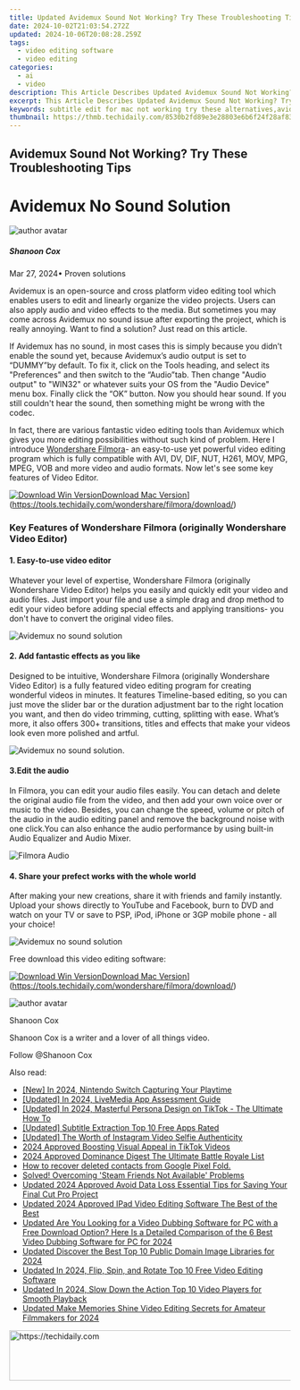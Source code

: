 ```yaml
---
title: Updated Avidemux Sound Not Working? Try These Troubleshooting Tips for 2024
date: 2024-10-02T21:03:54.272Z
updated: 2024-10-06T20:08:28.259Z
tags: 
  - video editing software
  - video editing
categories: 
  - ai
  - video
description: This Article Describes Updated Avidemux Sound Not Working? Try These Troubleshooting Tips for 2024
excerpt: This Article Describes Updated Avidemux Sound Not Working? Try These Troubleshooting Tips for 2024
keywords: subtitle edit for mac not working try these alternatives,avidemux sound not working try these troubleshooting tips,troubleshoot avidemux no sound error causes and solutions,subtitle edit for mac not working try these top alternatives,vsdc video editor for mac not working try these alternatives,avidemux sound not working try these fixes,avidemux sound not working try these solutions
thumbnail: https://thmb.techidaily.com/8530b2fd89e3e28803e6b6f24f28af836c48a65e9da7986f6cee296d3fed5998.jpg
---
```


## Avidemux Sound Not Working? Try These Troubleshooting Tips

# Avidemux No Sound Solution

![author avatar](https://images.wondershare.com/filmora/article-images/shannon-cox.jpg)

##### Shanoon Cox

 Mar 27, 2024• Proven solutions

Avidemux is an open-source and cross platform video editing tool which enables users to edit and linearly organize the video projects. Users can also apply audio and video effects to the media. But sometimes you may come across Avidemux no sound issue after exporting the project, which is really annoying. Want to find a solution? Just read on this article.

If Avidemux has no sound, in most cases this is simply because you didn’t enable the sound yet, because Avidemux’s audio output is set to “DUMMY”by default. To fix it, click on the Tools heading, and select its "Preferences" and then switch to the “Audio”tab. Then change "Audio output" to "WIN32" or whatever suits your OS from the "Audio Device" menu box. Finally click the “OK” button. Now you should hear sound. If you still couldn't hear the sound, then something might be wrong with the codec.

In fact, there are various fantastic video editing tools than Avidemux which gives you more editing possibilities without such kind of problem. Here I introduce [Wondershare Filmora](https://tools.techidaily.com/wondershare/filmora/download/)\- an easy-to-use yet powerful video editing program which is fully compatible with AVI, DV, DIF, NUT, H261, MOV, MPG, MPEG, VOB and more video and audio formats. Now let's see some key features of Video Editor.

[![Download Win Version](https://images.wondershare.com/filmora/guide/download-btn-win.jpg)](https://tools.techidaily.com/wondershare/filmora/download/)[Download Mac Version](https://images.wondershare.com/filmora/guide/download-btn-mac.jpg)](https://tools.techidaily.com/wondershare/filmora/download/)

### Key Features of Wondershare Filmora (originally Wondershare Video Editor)

#### 1. Easy-to-use video editor

Whatever your level of expertise, Wondershare Filmora (originally Wondershare Video Editor) helps you easily and quickly edit your video and audio files. Just import your file and use a simple drag and drop method to edit your video before adding special effects and applying transitions- you don't have to convert the original video files.

![Avidemux no sound solution](https://images.wondershare.com/images/multimedia/video-editor/video-editor-main-interface.jpg)

#### 2. Add fantastic effects as you like

Designed to be intuitive, Wondershare Filmora (originally Wondershare Video Editor) is a fully featured video editing program for creating wonderful videos in minutes. It features Timeline-based editing, so you can just move the slider bar or the duration adjustment bar to the right location you want, and then do video trimming, cutting, splitting with ease. What’s more, it also offers 300+ transitions, titles and effects that make your videos look even more polished and artful.

![Avidemux no sound solution](https://images.wondershare.com/images/multimedia/video-editor/video-editor-title-effect-intro.jpg).

#### 3.Edit the audio

In Filmora, you can edit your audio files easily. You can detach and delete the original audio file from the video, and then add your own voice over or music to the video. Besides, you can change the speed, volume or pitch of the audio in the audio editing panel and remove the background noise with one click.You can also enhance the audio performance by using built-in Audio Equalizer and Audio Mixer.

![Filmora Audio](https://images.wondershare.com/filmora/article-images/filmora-audio-mixer.jpg)

#### 4. Share your prefect works with the whole world

After making your new creations, share it with friends and family instantly. Upload your shows directly to YouTube and Facebook, burn to DVD and watch on your TV or save to PSP, iPod, iPhone or 3GP mobile phone - all your choice!

![Avidemux no sound solution](https://images.wondershare.com/filmora/article-images/export-output.jpg)

Free download this video editing software:

[![Download Win Version](https://images.wondershare.com/filmora/guide/download-btn-win.jpg)](https://tools.techidaily.com/wondershare/filmora/download/)[Download Mac Version](https://images.wondershare.com/filmora/guide/download-btn-mac.jpg)](https://tools.techidaily.com/wondershare/filmora/download/)

![author avatar](https://images.wondershare.com/filmora/article-images/shannon-cox.jpg)

Shanoon Cox

Shanoon Cox is a writer and a lover of all things video.

Follow @Shanoon Cox

<ins class="adsbygoogle"
      style="display:block"
      data-ad-client="ca-pub-7571918770474297"
      data-ad-slot="8358498916"
      data-ad-format="auto"
      data-full-width-responsive="true"></ins>

<span class="atpl-alsoreadstyle">Also read:</span>
<div><ul>
<li><a href="https://video-screen-grab.techidaily.com/new-in-2024-nintendo-switch-capturing-your-playtime/"><u>[New] In 2024, Nintendo Switch Capturing Your Playtime</u></a></li>
<li><a href="https://vp-tips.techidaily.com/updated-in-2024-livemedia-app-assessment-guide/"><u>[Updated] In 2024, LiveMedia App Assessment Guide</u></a></li>
<li><a href="https://tiktok-clips.techidaily.com/updated-in-2024-masterful-persona-design-on-tiktok-the-ultimate-how-to/"><u>[Updated] In 2024, Masterful Persona Design on TikTok - The Ultimate How To</u></a></li>
<li><a href="https://youtube-docs.techidaily.com/ed-subtitle-extraction-top-10-free-apps-rated/"><u>[Updated] Subtitle Extraction Top 10 Free Apps Rated</u></a></li>
<li><a href="https://instagram-clips.techidaily.com/updated-the-worth-of-instagram-video-selfie-authenticity/"><u>[Updated] The Worth of Instagram Video Selfie Authenticity</u></a></li>
<li><a href="https://article-knowledge.techidaily.com/2024-approved-boosting-visual-appeal-in-tiktok-videos/"><u>2024 Approved Boosting Visual Appeal in TikTok Videos</u></a></li>
<li><a href="https://remote-screen-capture.techidaily.com/2024-approved-dominance-digest-the-ultimate-battle-royale-list/"><u>2024 Approved Dominance Digest The Ultimate Battle Royale List</u></a></li>
<li><a href="https://blog-min.techidaily.com/how-to-recover-deleted-contacts-from-google-pixel-fold-by-fonelab-android-recover-contacts/"><u>How to recover deleted contacts from Google Pixel Fold.</u></a></li>
<li><a href="https://program-issues.techidaily.com/solved-overcoming-steam-friends-not-available-problems/"><u>Solved! Overcoming 'Steam Friends Not Available' Problems</u></a></li>
<li><a href="https://smart-video-editing.techidaily.com/updated-2024-approved-avoid-data-loss-essential-tips-for-saving-your-final-cut-pro-project/"><u>Updated 2024 Approved Avoid Data Loss Essential Tips for Saving Your Final Cut Pro Project</u></a></li>
<li><a href="https://smart-video-editing.techidaily.com/updated-2024-approved-ipad-video-editing-software-the-best-of-the-best/"><u>Updated 2024 Approved IPad Video Editing Software The Best of the Best</u></a></li>
<li><a href="https://smart-video-editing.techidaily.com/updated-are-you-looking-for-a-video-dubbing-software-for-pc-with-a-free-download-option-here-is-a-detailed-comparison-of-the-6-best-video-dubbing-software-f/"><u>Updated Are You Looking for a Video Dubbing Software for PC with a Free Download Option? Here Is a Detailed Comparison of the 6 Best Video Dubbing Software for PC for 2024</u></a></li>
<li><a href="https://smart-video-editing.techidaily.com/updated-discover-the-best-top-10-public-domain-image-libraries-for-2024/"><u>Updated Discover the Best Top 10 Public Domain Image Libraries for 2024</u></a></li>
<li><a href="https://smart-video-editing.techidaily.com/updated-in-2024-flip-spin-and-rotate-top-10-free-video-editing-software/"><u>Updated In 2024, Flip, Spin, and Rotate Top 10 Free Video Editing Software</u></a></li>
<li><a href="https://smart-video-editing.techidaily.com/updated-in-2024-slow-down-the-action-top-10-video-players-for-smooth-playback/"><u>Updated In 2024, Slow Down the Action Top 10 Video Players for Smooth Playback</u></a></li>
<li><a href="https://smart-video-editing.techidaily.com/updated-make-memories-shine-video-editing-secrets-for-amateur-filmmakers-for-2024/"><u>Updated Make Memories Shine Video Editing Secrets for Amateur Filmmakers for 2024</u></a></li>
</ul></div>

<!-- affiliate ads begin -->
<a href="https://appsumo.8odi.net/c/5597632/2094429/7443" target="_top" id="2094429">
  <img src="//a.impactradius-go.com/display-ad/7443-2094429" border="0" alt="https://techidaily.com" width="728" height="90"/>
</a>
<img height="0" width="0" src="https://appsumo.8odi.net/i/5597632/2094429/7443" style="position:absolute;visibility:hidden;" border="0" />
<!-- affiliate ads end -->

